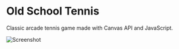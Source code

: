 # Old School Tennis
Classic arcade tennis game made with Canvas API and JavaScript.

![Screenshot](http://s20.postimg.org/wswgpg4zh/Tennis_Game_New.png "Screenshot of project")
